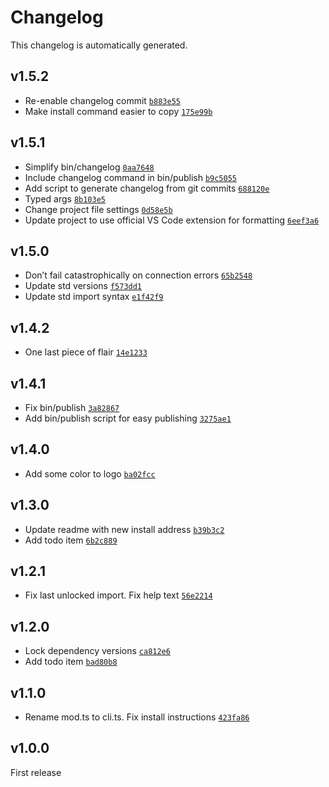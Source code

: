 # Changelog

This changelog is automatically generated.

## v1.5.2

- Re-enable changelog commit [`b883e55`](../../commit/b883e55b6b1ba394c99c75d7f0ee6759c9bff60e)
- Make install command easier to copy [`175e99b`](../../commit/175e99b95f2fd7606098f196241696880679b222)

## v1.5.1

- Simplify bin/changelog [`0aa7648`](../../commit/0aa76483b770dc19fa6f4103ed9e1f0f2f40fa15)
- Include changelog command in bin/publish [`b9c5055`](../../commit/b9c5055b9b7db8103f1746915e0bbd5e4c87d29f)
- Add script to generate changelog from git commits [`688120e`](../../commit/688120e3f62238921fadb28741c75444c419417f)
- Typed args [`8b103e5`](../../commit/8b103e56ad4e3382455893e4a1ee7f458a4bf069)
- Change project file settings [`0d58e5b`](../../commit/0d58e5ba9f0108f16ab910eefbcf7d57bc2618ae)
- Update project to use official VS Code extension for formatting [`6eef3a6`](../../commit/6eef3a6d8116899c09905d9f524de8a246d0626e)

## v1.5.0

- Don’t fail catastrophically on connection errors [`65b2548`](../../commit/65b25482c7a2c94e5f148208d6dc044db3a65b74)
- Update std versions [`f573dd1`](../../commit/f573dd11c1695bf250d829175a6d81c3fa2c2422)
- Update std import syntax [`e1f42f9`](../../commit/e1f42f921e0fda589666531555308fefc7c2404d)

## v1.4.2

- One last piece of flair [`14e1233`](../../commit/14e123367fcd2082f49078ba82d7f9ad573460ae)

## v1.4.1

- Fix bin/publish [`3a82867`](../../commit/3a8286745098a67c1e3b1aad941662f230f0d49a)
- Add bin/publish script for easy publishing [`3275ae1`](../../commit/3275ae1f810c76ab56d0164f6461431b6a6517e0)

## v1.4.0

- Add some color to logo [`ba02fcc`](../../commit/ba02fcc78fc72df1b1c00fe783a58c86d888fdda)

## v1.3.0

- Update readme with new install address [`b39b3c2`](../../commit/b39b3c254aabf929e562eabb9ff4cd18124c2351)
- Add todo item [`6b2c889`](../../commit/6b2c889b3d0258809feb885dbcb2393830e0e3b6)

## v1.2.1

- Fix last unlocked import. Fix help text [`56e2214`](../../commit/56e22145daec1ebacb34b3f46bcc90a99139c517)

## v1.2.0

- Lock dependency versions [`ca812e6`](../../commit/ca812e6c89d8e9b4a0a84aaf622b03c8ae74e9bc)
- Add todo item [`bad80b8`](../../commit/bad80b8a1f3e0f9d4e7dea9e5483db938699fe0c)

## v1.1.0

- Rename mod.ts to cli.ts. Fix install instructions [`423fa86`](../../commit/423fa86780e7b8f6bd95fe44950619c8ae96a7a0)

## v1.0.0

First release
